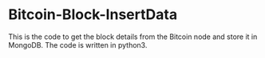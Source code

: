 # Bitcoin-Block-InsertData
This is the code to get the block details from the Bitcoin node and store it in MongoDB. The code is written in python3.
